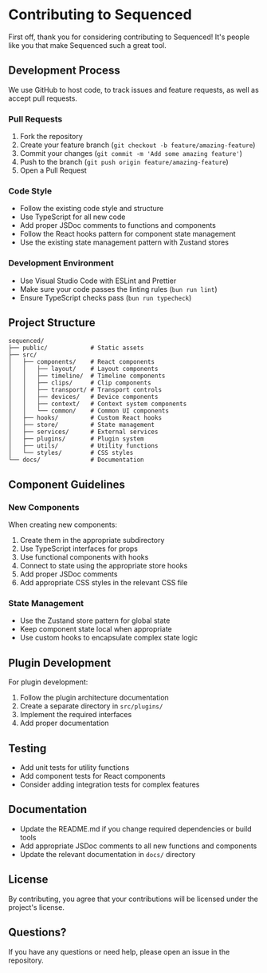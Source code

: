 # Contributing to Sequenced

First off, thank you for considering contributing to Sequenced! It's people like you that make Sequenced such a great tool.

## Development Process

We use GitHub to host code, to track issues and feature requests, as well as accept pull requests.

### Pull Requests

1. Fork the repository
2. Create your feature branch (`git checkout -b feature/amazing-feature`)
3. Commit your changes (`git commit -m 'Add some amazing feature'`)
4. Push to the branch (`git push origin feature/amazing-feature`)
5. Open a Pull Request

### Code Style

- Follow the existing code style and structure
- Use TypeScript for all new code
- Add proper JSDoc comments to functions and components
- Follow the React hooks pattern for component state management
- Use the existing state management pattern with Zustand stores

### Development Environment

- Use Visual Studio Code with ESLint and Prettier
- Make sure your code passes the linting rules (`bun run lint`)
- Ensure TypeScript checks pass (`bun run typecheck`)

## Project Structure

```
sequenced/
├── public/            # Static assets
├── src/
│   ├── components/    # React components
│   │   ├── layout/    # Layout components
│   │   ├── timeline/  # Timeline components
│   │   ├── clips/     # Clip components
│   │   ├── transport/ # Transport controls
│   │   ├── devices/   # Device components
│   │   ├── context/   # Context system components
│   │   └── common/    # Common UI components
│   ├── hooks/         # Custom React hooks
│   ├── store/         # State management
│   ├── services/      # External services
│   ├── plugins/       # Plugin system
│   ├── utils/         # Utility functions
│   └── styles/        # CSS styles
└── docs/              # Documentation
```

## Component Guidelines

### New Components

When creating new components:

1. Create them in the appropriate subdirectory
2. Use TypeScript interfaces for props
3. Use functional components with hooks
4. Connect to state using the appropriate store hooks
5. Add proper JSDoc comments
6. Add appropriate CSS styles in the relevant CSS file

### State Management

- Use the Zustand store pattern for global state
- Keep component state local when appropriate
- Use custom hooks to encapsulate complex state logic

## Plugin Development

For plugin development:

1. Follow the plugin architecture documentation
2. Create a separate directory in `src/plugins/`
3. Implement the required interfaces
4. Add proper documentation

## Testing

- Add unit tests for utility functions
- Add component tests for React components
- Consider adding integration tests for complex features

## Documentation

- Update the README.md if you change required dependencies or build tools
- Add appropriate JSDoc comments to all new functions and components
- Update the relevant documentation in `docs/` directory

## License

By contributing, you agree that your contributions will be licensed under the project's license.

## Questions?

If you have any questions or need help, please open an issue in the repository.